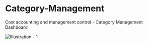 # Category-Management
Cost accounting and management control - Category Management Dashboard

![Illustration - 1](https://user-images.githubusercontent.com/65192837/136857124-f77a99b4-8b57-433f-81a8-a294f2680ebb.jpg)
